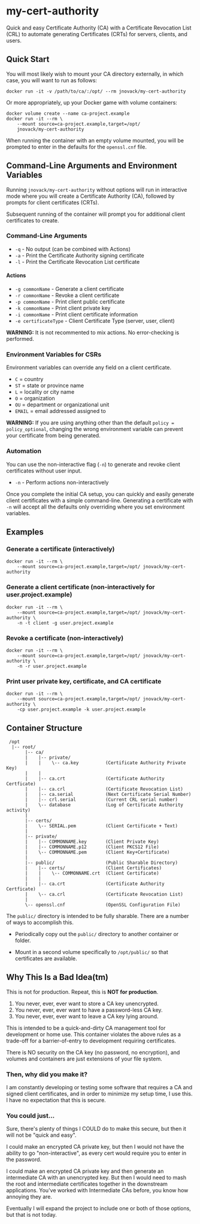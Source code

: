 # my-cert-authority

Quick and easy Certificate Authority (CA) with a Certificate
Revocation List (CRL) to automate generating Certificates (CRTs) for
servers, clients, and users.

## Quick Start

You will most likely wish to mount your CA directory externally, in
which case, you will want to run as follows:

```
docker run -it -v /path/to/ca/:/opt/ --rm jnovack/my-cert-authority
```

Or more appropriately, up your Docker game with volume containers:

```
docker volume create --name ca-project.example
docker run -it --rm \
    --mount source=ca-project.example,target=/opt/
    jnovack/my-cert-authority
```

When running the container with an empty volume mounted, you will be
prompted to enter in the defaults for the `openssl.cnf` file.

## Command-Line Arguments and Environment Variables

Running `jnovack/my-cert-authority` without options will run in
interactive mode where you will create a Certificate Authority (CA),
followed by prompts for client certificates (CRTs).

Subsequent running of the container will prompt you for additional
client certificates to create.

### Command-Line Arguments

* `-q` - No output (can be combined with Actions)
* `-a` - Print the Certificate Authority signing certificate
* `-l` - Print the Certificate Revocation List certificate

#### Actions

* `-g commonName` - Generate a client certificate
* `-r commonName` - Revoke a client certificate
* `-p commonName` - Print client public certificate
* `-k commonName` - Print client private key
* `-i commonName` - Print client certificate information
* `-e certificateType` - Client Certificate Type (server, user, client)

**WARNING:** It is not recommented to mix actions. No error-checking is
performed.

### Environment Variables for CSRs

Environment variables can override any field on a client certificate.

* `C`  = country
* `ST` = state or province name
* `L`  = locality or city name
* `O`  = organization
* `OU` = department or organizational unit
* `EMAIL` = email addressed assigned to

**WARNING:** If you are using anything other than the default
`policy = policy_optional`, changing the wrong environment variable can
prevent your certificate from being generated.

### Automation

You can use the non-interactive flag (`-n`) to generate and revoke
client certificates without user input.

* `-n` - Perform actions non-interactively

Once you complete the initial CA setup, you can quickly and easily
generate client certificates with a simple command-line.  Generating
a certificate with `-n` will accept all the defaults only overriding
where you set environment variables.

## Examples

### Generate a certificate (interactively)

```
docker run -it --rm \
    --mount source=ca-project.example,target=/opt/ jnovack/my-cert-authority
```

### Generate a client certificate (non-interactively for user.project.example)

```
docker run -it --rm \
    --mount source=ca-project.example,target=/opt/ jnovack/my-cert-authority \
    -n -t client -g user.project.example
```


### Revoke a certificate (non-interactively)

```
docker run -it --rm \
    --mount source=ca-project.example,target=/opt/ jnovack/my-cert-authority \
    -n -r user.project.example
```

### Print user private key, certificate, and CA certificate

```
docker run -it --rm \
    --mount source=ca-project.example,target=/opt/ jnovack/my-cert-authority \
    -cp user.project.example -k user.project.example
```

## Container Structure

```
 /opt
  |-- root/
       |-- ca/
       |    |-- private/
       |    |    \-- ca.key          (Certificate Authority Private Key)
       |    |
       |    |-- ca.crt               (Certificate Authority Certficate)
       |    |-- ca.crl               (Certificate Revocation List)
       |    |-- ca.serial            (Next Certificate Serial Number)
       |    |-- crl.serial           (Current CRL serial number)
       |    \-- database             (Log of Certificate Authority activity)
       |
       |-- certs/
       |    \-- SERIAL.pem           (Client Certificate + Text)
       |
       |-- private/
       |    |-- COMMONNAME.key       (Client Private Key)
       |    |-- COMMONNAME.p12       (Client PKCS12 File)
       |    \-- COMMONNAME.pem       (Client Key+Certificate)
       |
       |-- public/                   (Public Sharable Directory)
       |    |-- certs/               (Client Certificates)
       |    |    \-- COMMONNAME.crt  (Client Certificate)
       |    |
       |    |-- ca.crt               (Certificate Authority Certficate)
       |    \-- ca.crl               (Certificate Revocation List)
       |
       \-- openssl.cnf               (OpenSSL Configuration File)

```

The `public/` directory is intended to be fully sharable. There are a
number of ways to accomplish this.

* Periodically copy out the `public/` directory to another container
or folder.

* Mount in a second volume specifically to `/opt/public/` so that
certificates are available.

## Why This Is a Bad Idea(tm)

This is not for production.  Repeat, this is **NOT for production**.

1. You never, ever, ever want to store a CA key unencrypted.
1. You never, ever, ever want to have a password-less CA key.
1. You never, ever, ever want to leave a CA key lying around.

This is intended to be a quick-and-dirty CA management tool for
development or home use.  This container violates the above rules
as a trade-off for a barrier-of-entry to development requiring
certificates.

There is NO security on the CA key (no password, no encryption), and
volumes and containers are just extensions of your file system.

### Then, why did you make it?

I am constantly developing or testing some software that requires a
CA and signed client certificates, and in order to minimize my setup
time, I use this.  I have no expectation that this is secure.

### You could just...

Sure, there's plenty of things I COULD do to make this secure, but then
it will not be "quick and easy".

I could make an encrypted CA private key, but then I would not have the
ability to go "non-interactive", as every cert would require you to
enter in the password.

I could make an encrypted CA private key and then generate an
intermediate CA with an unencrypted key. But then I would need to mash
the root and intermediate certificates together in the downstream
applications. You've worked with Intermediate CAs before, you know how
annoying they are.

Eventually I will expand the project to include one or both of those
options, but that is not today.
